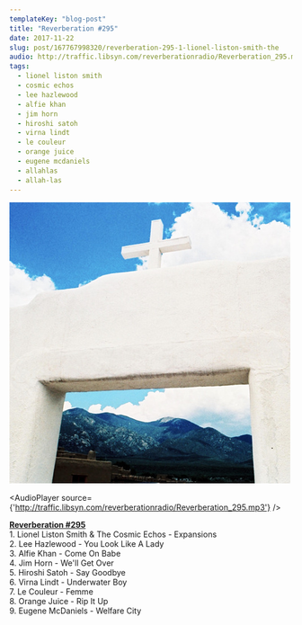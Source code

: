 ```yaml
---
templateKey: "blog-post"
title: "Reverberation #295"
date: 2017-11-22
slug: post/167767998320/reverberation-295-1-lionel-liston-smith-the
audio: http://traffic.libsyn.com/reverberationradio/Reverberation_295.mp3
tags:
  - lionel liston smith
  - cosmic echos
  - lee hazlewood
  - alfie khan
  - jim horn
  - hiroshi satoh
  - virna lindt
  - le couleur
  - orange juice
  - eugene mcdaniels
  - allahlas
  - allah-las
---
```


![Reverberation #295](../images/15647b5c566a8c37d20744ca547339fe202dccd1315f460c2578096b68046f27.jpg)

<AudioPlayer source={'http://traffic.libsyn.com/reverberationradio/Reverberation_295.mp3'} />

<p><b><a href="http://traffic.libsyn.com/reverberationradio/Reverberation_295.mp3">Reverberation #295</a><br /></b>1. Lionel Liston Smith &amp; The Cosmic Echos - Expansions<br />2. Lee Hazlewood - You Look Like A Lady<br />3. Alfie Khan - Come On Babe<br />4. Jim Horn - We'll Get Over<br />5. Hiroshi Satoh - Say Goodbye<br />6. Virna Lindt - Underwater Boy<br />7. Le Couleur - Femme<br />8. Orange Juice - Rip It Up<br />9. Eugene McDaniels - Welfare City</p>
